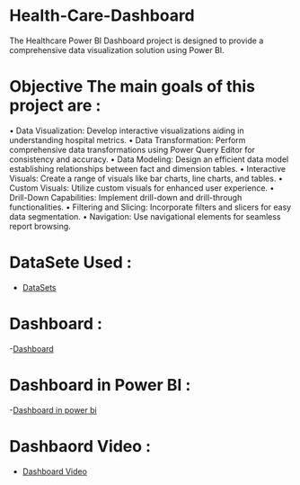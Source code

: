 # Health-Care-Dashboard
The Healthcare Power BI Dashboard project is designed to provide a comprehensive data visualization solution using Power BI. 

# Objective The main goals of this project are :

• Data Visualization: Develop interactive visualizations aiding in understanding hospital metrics.
• Data Transformation: Perform comprehensive data transformations using Power Query Editor for consistency and accuracy.
• Data Modeling: Design an efficient data model establishing relationships between fact and dimension tables. 
 • Interactive Visuals: Create a range of visuals like bar charts, line charts, and tables. • Custom Visuals: Utilize custom visuals for enhanced user experience.
 • Drill-Down Capabilities: Implement drill-down and drill-through functionalities.
 • Filtering and Slicing: Incorporate filters and slicers for easy data segmentation.
 • Navigation: Use navigational elements for seamless report browsing.
 # DataSete Used :
- <a href="https://github.com/VaishnaviDorik/Health-Care-Dashboard/blob/main/Patient_History_data.xlsx">DataSets</a>

# Dashboard : 
-<a href="https://github.com/VaishnaviDorik/Health-Care-Dashboard/blob/main/Health%20Care.png">Dashboard</a>
# Dashboard in Power BI :
-<a href="https://drive.google.com/file/d/1tbCFS3yroh0OXR-v-EJDXeHXfgZ7-tax/view?usp=sharing">Dashboard in power bi</a>
# Dashbaord Video :
- <a href="https://drive.google.com/file/d/1wzM9mBZ_iwUCT2f3zDxkhrUHZUqI-e-g/view?usp=sharing">Dashboard Video</a>
